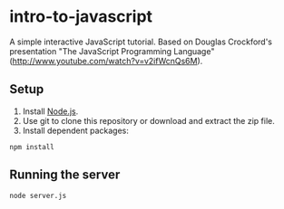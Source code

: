 intro-to-javascript
===============

A simple interactive JavaScript tutorial.  Based on Douglas Crockford's presentation "The JavaScript Programming Language" (http://www.youtube.com/watch?v=v2ifWcnQs6M).


Setup
-----
1.  Install [Node.js](http://nodejs.org/).
2.  Use git to clone this repository or download and extract the zip file.
3.  Install dependent packages:
```
npm install
```

Running the server
------------------

```
node server.js
```